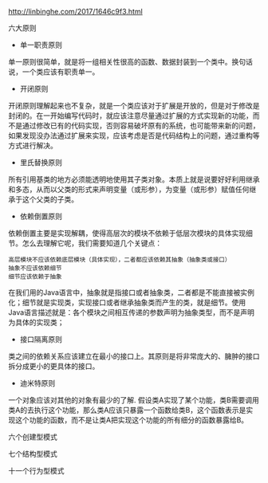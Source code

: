 http://linbinghe.com/2017/1646c9f3.html

六大原则

* 单一职责原则

单一原则很简单，就是将一组相关性很高的函数、数据封装到一个类中。换句话说，一个类应该有职责单一。
* 开闭原则

开闭原则理解起来也不复杂，就是一个类应该对于扩展是开放的，但是对于修改是封闭的。在一开始编写代码时，就应该注意尽量通过扩展的方式实现新的功能，而不是通过修改已有的代码实现，否则容易破坏原有的系统，也可能带来新的问题，如果发现没办法通过扩展来实现，应该考虑是否是代码结构上的问题，通过重构等方式进行解决。
* 里氏替换原则

所有引用基类的地方必须能透明地使用其子类对象。本质上就是说要好好利用继承和多态，从而以父类的形式来声明变量（或形参），为变量（或形参）赋值任何继承于这个父类的子类。
* 依赖倒置原则

依赖倒置主要是实现解耦，使得高层次的模块不依赖于低层次模块的具体实现细节。怎么去理解它呢，我们需要知道几个关键点：

    高层模块不应该依赖底层模块（具体实现），二者都应该依赖其抽象（抽象类或接口）
    抽象不应该依赖细节
    细节应该依赖于抽象

在我们用的Java语言中，抽象就是指接口或者抽象类，二者都是不能直接被实例化；细节就是实现类，实现接口或者继承抽象类而产生的类，就是细节。使用Java语言描述就是：各个模块之间相互传递的参数声明为抽象类型，而不是声明为具体的实现类；
* 接口隔离原则

类之间的依赖关系应该建立在最小的接口上。其原则是将非常庞大的、臃肿的接口拆分成更小的更具体的接口。
* 迪米特原则

一个对象应该对其他的对象有最少的了解.
假设类A实现了某个功能，类B需要调用类A的去执行这个功能，那么类A应该只暴露一个函数给类B，这个函数表示是实现这个功能的函数，而不是让类A把实现这个功能的所有细分的函数暴露给B。

六个创建型模式

七个结构型模式

十一个行为型模式